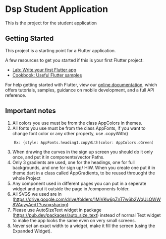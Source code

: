 # Dsp Student Application

This is the project for the student application

## Getting Started

This project is a starting point for a Flutter application.

A few resources to get you started if this is your first Flutter project:

- [Lab: Write your first Flutter app](https://flutter.dev/docs/get-started/codelab)
- [Cookbook: Useful Flutter samples](https://flutter.dev/docs/cookbook)

For help getting started with Flutter, view our
[online documentation](https://flutter.dev/docs), which offers tutorials,
samples, guidance on mobile development, and a full API reference.

## Important notes

1. All colors you use must be from the class AppColors in themes.
2. All fonts you use must be from the class AppFonts, if you want to change font color or any other property, use .copyWith()
```dart
    Ex: {style: AppFonts.heading1.copyWith(color: AppColors.cGreen)
```
3. When drawing the curves in the sign up screen you should do it only once, and put it in components/vector Paths. 
4. Only 3 gradients are used, one for the headings, one for full backgrounds, and one for sign up/ HIW.
   When you create one put it in theme.dart in a class called AppGradients, to be reused throuoght the whole Project
5. Any component used in different pages you can put in a seperate widget and put it outside the page in /components folder.
6. All SVGS we used are in (https://drive.google.com/drive/folders/1MiVKw6pZnT7w6b2WqULQWW8VAuyyAedT?usp=sharing)
7. Please use AutoSizeText widget in package (https://pub.dev/packages/auto_size_text) instead of normal Text widget to make
    the app looks the same even on very small screens.
 8. Never set an exact width to a widget, make it fill the screen (using the Expanded Widget).

